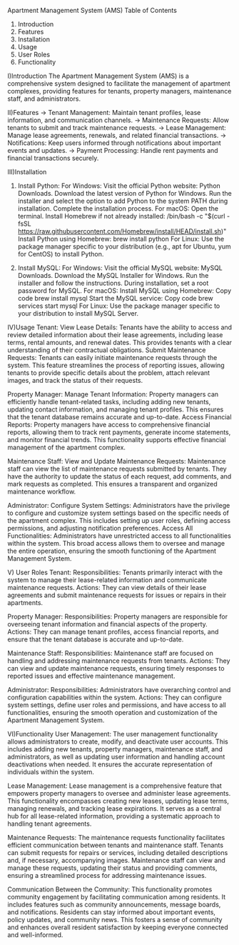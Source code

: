 Apartment Management System (AMS) 
Table of Contents
1) Introduction
2) Features
3) Installation
4) Usage
5) User Roles
6) Functionality

I)Introduction
The Apartment Management System (AMS) is a comprehensive system designed to facilitate the management of apartment complexes, providing features for tenants, property managers, maintenance staff, and administrators.

II)Features
-> Tenant Management: Maintain tenant profiles, lease information, and communication channels.
-> Maintenance Requests: Allow tenants to submit and track maintenance requests.
-> Lease Management: Manage lease agreements, renewals, and related financial transactions.
-> Notifications: Keep users informed through notifications about important events and updates.
-> Payment Processing: Handle rent payments and financial transactions securely.

III)Installation
1. Install Python:
For Windows:
Visit the official Python website: Python Downloads.
Download the latest version of Python for Windows.
Run the installer and select the option to add Python to the system PATH during installation.
Complete the installation process.
For macOS:
Open the terminal.
Install Homebrew if not already installed:
/bin/bash -c "$(curl -fsSL https://raw.githubusercontent.com/Homebrew/install/HEAD/install.sh)"
Install Python using Homebrew:
brew install python
For Linux:
Use the package manager specific to your distribution (e.g., apt for Ubuntu, yum for CentOS) to install Python.

2. Install MySQL:
For Windows:
Visit the official MySQL website: MySQL Downloads.
Download the MySQL Installer for Windows.
Run the installer and follow the instructions.
During installation, set a root password for MySQL.
For macOS:
Install MySQL using Homebrew:
Copy code
brew install mysql
Start the MySQL service:
Copy code
brew services start mysql
For Linux:
Use the package manager specific to your distribution to install MySQL Server.

IV)Usage
Tenant:
View Lease Details: Tenants have the ability to access and review detailed information about their lease agreements, including lease terms, rental amounts, and renewal dates. This provides tenants with a clear understanding of their contractual obligations.
Submit Maintenance Requests: Tenants can easily initiate maintenance requests through the system. This feature streamlines the process of reporting issues, allowing tenants to provide specific details about the problem, attach relevant images, and track the status of their requests.

Property Manager:
Manage Tenant Information: Property managers can efficiently handle tenant-related tasks, including adding new tenants, updating contact information, and managing tenant profiles. This ensures that the tenant database remains accurate and up-to-date.
Access Financial Reports: Property managers have access to comprehensive financial reports, allowing them to track rent payments, generate income statements, and monitor financial trends. This functionality supports effective financial management of the apartment complex.

Maintenance Staff:
View and Update Maintenance Requests: Maintenance staff can view the list of maintenance requests submitted by tenants. They have the authority to update the status of each request, add comments, and mark requests as completed. This ensures a transparent and organized maintenance workflow.

Administrator:
Configure System Settings: Administrators have the privilege to configure and customize system settings based on the specific needs of the apartment complex. This includes setting up user roles, defining access permissions, and adjusting notification preferences.
Access All Functionalities: Administrators have unrestricted access to all functionalities within the system. This broad access allows them to oversee and manage the entire operation, ensuring the smooth functioning of the Apartment Management System.

V) User Roles
Tenant:
Responsibilities: Tenants primarily interact with the system to manage their lease-related information and communicate maintenance requests.
Actions: They can view details of their lease agreements and submit maintenance requests for issues or repairs in their apartments.

Property Manager:
Responsibilities: Property managers are responsible for overseeing tenant information and financial aspects of the property.
Actions: They can manage tenant profiles, access financial reports, and ensure that the tenant database is accurate and up-to-date.

Maintenance Staff:
Responsibilities: Maintenance staff are focused on handling and addressing maintenance requests from tenants.
Actions: They can view and update maintenance requests, ensuring timely responses to reported issues and effective maintenance management.

Administrator:
Responsibilities: Administrators have overarching control and configuration capabilities within the system.
Actions: They can configure system settings, define user roles and permissions, and have access to all functionalities, ensuring the smooth operation and customization of the Apartment 
Management System.

VI)Functionality
User Management:
The user management functionality allows administrators to create, modify, and deactivate user accounts. This includes adding new tenants, property managers, maintenance staff, and administrators, as well as updating user information and handling account deactivations when needed. It ensures the accurate representation of individuals within the system.

Lease Management:
Lease management is a comprehensive feature that empowers property managers to oversee and administer lease agreements. This functionality encompasses creating new leases, updating lease terms, managing renewals, and tracking lease expirations. It serves as a central hub for all lease-related information, providing a systematic approach to handling tenant agreements.

Maintenance Requests:
The maintenance requests functionality facilitates efficient communication between tenants and maintenance staff. Tenants can submit requests for repairs or services, including detailed descriptions and, if necessary, accompanying images. Maintenance staff can view and manage these requests, updating their status and providing comments, ensuring a streamlined process for addressing maintenance issues.

Communication Between the Community:
This functionality promotes community engagement by facilitating communication among residents. It includes features such as community announcements, message boards, and notifications. Residents can stay informed about important events, policy updates, and community news. This fosters a sense of community and enhances overall resident satisfaction by keeping everyone connected and well-informed.




